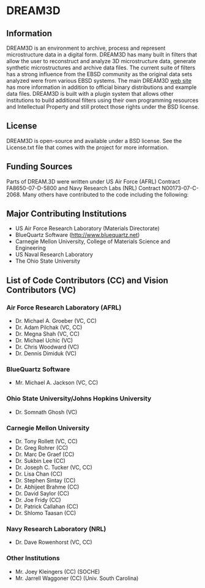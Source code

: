 # DREAM3D  #

## Information ##
DREAM3D is an environment to archive, process and represent microstructure data in a digital form. DREAM3D has many built in filters that allow the user to reconstruct and analyze 3D microstructure data, generate synthetic microstructures and archive data files. The current suite of filters has a strong influence from the EBSD community as the original data sets analyzed were from various EBSD systems. The main DREAM3D [web site](http://dream3d.bluequartz.net) has more information in addition to official binary distributions and example data files. DREAM3D is built with a plugin system that allows other institutions to build additional filters using their own programming resources and Intellectual Property and still protect those rights under the BSD license.

## License ##

DREAM3D is open-source and available under a BSD license. See the License.txt file that comes with the project for more information.


## Funding Sources ##

Parts of DREAM.3D were written under US Air Force (AFRL) Contract FA8650-07-D-5800 and Navy Research Labs (NRL) Contract N00173-07-C-2068. Many others have contributed to the code including the following:

## Major Contributing Institutions ##

+ US Air Force Research Laboratory (Materials Directorate)
+ BlueQuartz Software (http://www.bluequartz.net)
+ Carnegie Mellon University, College of Materials Science and Engineering
+ US Naval Research Laboratory
+ The Ohio State University


## List of Code Contributors (CC) and Vision Contributors (VC) ###

### Air Force Research Laboratory (AFRL) ###
+ Dr. Michael A. Groeber (VC, CC)
+ Dr. Adam Pilchak (VC, CC)
+ Dr. Megna Shah (VC, CC)
+ Dr. Michael Uchic (VC)
+ Dr. Chris Woodward (VC)
+ Dr. Dennis Dimiduk (VC)


### BlueQuartz Software ###
+ Mr. Michael A. Jackson (VC, CC)

### Ohio State University/Johns Hopkins University ###
+ Dr. Somnath Ghosh (VC)

### Carnegie Mellon University ###
+ Dr. Tony Rollett (VC, CC)
+ Dr. Greg Rohrer (CC)
+ Dr. Marc De Graef (CC)
+ Dr. Sukbin Lee (CC)
+ Dr. Joseph C. Tucker (VC, CC)
+ Dr. Lisa Chan (CC)
+ Dr. Stephen Sintay (CC)
+ Dr. Abhijeet Brahme (CC)
+ Dr. David Saylor (CC)
+ Dr. Joe Fridy (CC)
+ Dr. Patrick Callahan (CC)
+ Dr. Shlomo Taasan (CC)

### Navy Research Laboratory (NRL) ###
+ Dr. Dave Rowenhorst (VC, CC)

### Other Institutions ###
+ Mr. Joey Kleingers (CC) (SOCHE)
+ Mr. Jarrell Waggoner (CC) (Univ. South Carolina)
